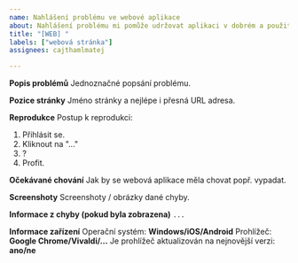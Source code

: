 ```yaml
---
name: Nahlášení problému ve webové aplikace
about: Nahlášení problému mi pomůže udržovat aplikaci v dobrém a použitelném stavu.
title: "[WEB] "
labels: ["webová stránka"]
assignees: cajthamlmatej

---
```


**Popis problémů**
Jednoznačné popsání problému.

**Pozice stránky**
Jméno stránky a nejlépe i přesná URL adresa.

**Reprodukce**
Postup k reprodukci:
1. Přihlásit se.
2. Kliknout na "..."
3. ?
4. Profit.

**Očekávané chování**
Jak by se webová aplikace měla chovat popř. vypadat.

**Screenshoty**
Screenshoty / obrázky dané chyby.

**Informace z chyby (pokud byla zobrazena)**
```...```

**Informace zařízení**
Operační systém: **Windows/iOS/Android**
Prohlížeč: **Google Chrome/Vivaldi/...**
Je prohlížeč aktualizován na nejnovější verzi: **ano/ne**
